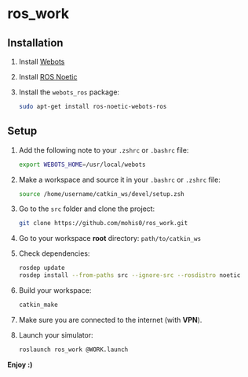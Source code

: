 # ros_work

## Installation

1. Install [Webots](https://cyberbotics.com/)
2. Install [ROS Noetic](http://wiki.ros.org/noetic/Installation/Ubuntu)
3. Install the `webots_ros` package:

    ```sh
    sudo apt-get install ros-noetic-webots-ros
    ```

## Setup

1. Add the following note to your `.zshrc` or `.bashrc` file:

    ```sh
    export WEBOTS_HOME=/usr/local/webots
    ```

2. Make a workspace and source it in your `.bashrc` or `.zshrc` file:

    ```sh
    source /home/username/catkin_ws/devel/setup.zsh
    ```

3. Go to the `src` folder and clone the project:

    ```sh
    git clone https://github.com/mohis0/ros_work.git
    ```

4. Go to your workspace **root** directory: `path/to/catkin_ws`
5. Check dependencies:

    ```sh
    rosdep update
    rosdep install --from-paths src --ignore-src --rosdistro noetic
    ```

6. Build your workspace:

    ```sh
    catkin_make
    ```

7. Make sure you are connected to the internet (with **VPN**).
8. Launch your simulator:

    ```sh
    roslaunch ros_work @WORK.launch
    ```

**Enjoy :)**

